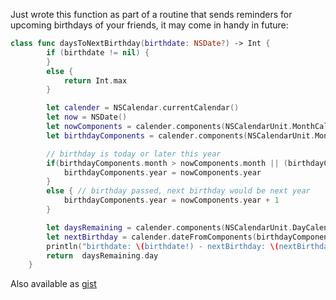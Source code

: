 <!--
.. title: Number of Days Till Next Birthday
.. slug: number-of-days-till-next-birthday
.. date: 2014-09-12 20:02:09 UTC+05:00
.. tags: Swift, Programming, Cocoa
.. link:
.. description:
.. type: text
-->

Just wrote this function as part of a routine that sends reminders for upcoming birthdays of your friends, it may come in handy in future:

```swift
class func daysToNextBirthday(birthdate: NSDate?) -> Int {
        if (birthdate != nil) {
        }
        else {
            return Int.max
        }

        let calender = NSCalendar.currentCalendar()
        let now = NSDate()
        let nowComponents = calender.components(NSCalendarUnit.MonthCalendarUnit | NSCalendarUnit.DayCalendarUnit | NSCalendarUnit.YearCalendarUnit, fromDate: now)
        let birthdayComponents = calender.components(NSCalendarUnit.MonthCalendarUnit | NSCalendarUnit.DayCalendarUnit | NSCalendarUnit.YearCalendarUnit, fromDate: birthdate!)

        // birthday is today or later this year
        if(birthdayComponents.month > nowComponents.month || (birthdayComponents.month == nowComponents.month && birthdayComponents.day >= nowComponents.day)) {
            birthdayComponents.year = nowComponents.year
        }
        else { // birthday passed, next birthday would be next year
            birthdayComponents.year = nowComponents.year + 1
        }

        let daysRemaining = calender.components(NSCalendarUnit.DayCalendarUnit, fromDateComponents: nowComponents, toDateComponents: birthdayComponents, options: nil)
        let nextBirthday = calender.dateFromComponents(birthdayComponents)
        println("birthdate: \(birthdate!) - nextBirthday: \(nextBirthday) - daysRemaining: \(daysRemaining.day)")
        return  daysRemaining.day
    }
```

Also available as [gist](https://gist.github.com/e5bbeb0595123d3ca0e7.git)
